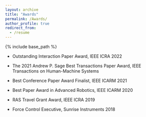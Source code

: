 ```yaml
---
layout: archive
title: "Awards"
permalink: /Awards/
author_profile: true
redirect_from:
  - /resume
---
```


{% include base_path %}


* Outstanding Interaction Paper Award, IEEE ICRA 2022
 
* The 2021 Andrew P. Sage Best Transactions Paper Award, IEEE Transactions on Human-Machine Systems
 
* Best Conference Paper Award Finalist, IEEE ICARM 2021
 
* Best Paper Award in Advanced Robotics, IEEE ICARM 2020
 
* RAS Travel Grant Award, IEEE ICRA 2019
 
* Force Control Executive, Sunrise Instruments 2018
